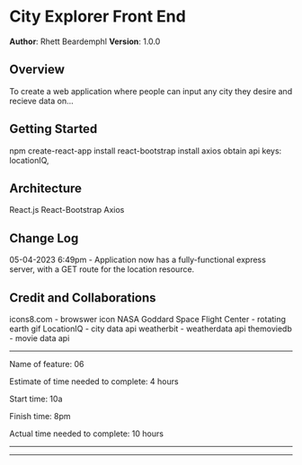 # City Explorer Front End

**Author**: Rhett Beardemphl
**Version**: 1.0.0

## Overview
<!-- Provide a high level overview of what this application is and why you are building it, beyond the fact that it's an assignment for this class. (i.e. What's your problem domain?) -->
To create a web application where people can input any city they desire and recieve data on...

## Getting Started
<!-- What are the steps that a user must take in order to build this app on their own machine and get it running? -->
npm create-react-app
install react-bootstrap
install axios
obtain api keys: locationIQ,

## Architecture
<!-- Provide a detailed description of the application design. What technologies (languages, libraries, etc) you're using, and any other relevant design information. -->
React.js
React-Bootstrap
Axios

## Change Log
<!-- Use this area to document the iterative changes made to your application as each feature is successfully implemented. Use time stamps. Here's an example:-->

05-04-2023 6:49pm - Application now has a fully-functional express server, with a GET route for the location resource.

## Credit and Collaborations
<!-- Give credit (and a link) to other people or resources that helped you build this application. -->
icons8.com - browswer icon
NASA Goddard Space Flight Center - rotating earth gif
LocationIQ - city data api
weatherbit - weatherdata api
themoviedb - movie data api

------------------------------------------------------------------------------

Name of feature: 06

Estimate of time needed to complete: 4 hours

Start time: 10a

Finish time: 8pm

Actual time needed to complete: 10 hours

------------------------------------------------------------------------------

------------------------------------------------------------------------------